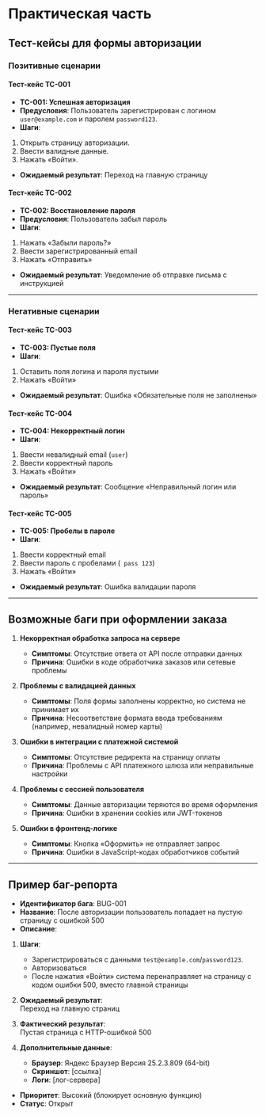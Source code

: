# Практическая часть

## Тест-кейсы для формы авторизации

### **Позитивные сценарии**

#### Тест-кейс TC-001 

- **TC-001: Успешная авторизация**  
- **Предусловия**: Пользователь зарегистрирован с логином `user@example.com` и паролем `password123`.
- **Шаги**:  
1. Открыть страницу авторизации.
2. Ввести валидные данные.
3. Нажать «Войти».
- **Ожидаемый результат**: Переход на главную страницу


#### Тест-кейс TC-002 

- **TC-002: Восстановление пароля**  
- **Предусловия**: Пользователь забыл пароль  
- **Шаги**:  
1. Нажать «Забыли пароль?»
2. Ввести зарегистрированный email 
3. Нажать «Отправить» 
- **Ожидаемый результат**: Уведомление об отправке письма с инструкцией

---

### **Негативные сценарии**

#### Тест-кейс TC-003

- **TC-003: Пустые поля**  
- **Шаги**:  
1. Оставить поля логина и пароля пустыми  
2. Нажать «Войти»  
- **Ожидаемый результат**: Ошибка «Обязательные поля не заполнены» 

#### Тест-кейс TC-004

- **TC-004: Некорректный логин**  
- **Шаги**:  
1. Ввести невалидный email (`user`)  
2. Ввести корректный пароль  
3. Нажать «Войти» 
- **Ожидаемый результат**: Сообщение «Неправильный логин или пароль»

#### Тест-кейс TC-005

- **TC-005: Пробелы в пароле**  
- **Шаги**:  
1. Ввести корректный email  
2. Ввести пароль с пробелами (` pass 123`) 
3. Нажать «Войти» 
- **Ожидаемый результат**: Ошибка валидации пароля  

---

## Возможные баги при оформлении заказа

1. **Некорректная обработка запроса на сервере**  
   - **Симптомы**: Отсутствие ответа от API после отправки данных 
   - **Причина**: Ошибки в коде обработчика заказов или сетевые проблемы

2. **Проблемы с валидацией данных**  
   - **Симптомы**: Поля формы заполнены корректно, но система не принимает их  
   - **Причина**: Несоответствие формата ввода требованиям (например, невалидный номер карты)

3. **Ошибки в интеграции с платежной системой**  
   - **Симптомы**: Отсутствие редиректа на страницу оплаты
   - **Причина**: Проблемы с API платежного шлюза или неправильные настройки

4. **Проблемы с сессией пользователя**  
   - **Симптомы**: Данные авторизации теряются во время оформления
   - **Причина**: Ошибки в хранении cookies или JWT-токенов

5. **Ошибки в фронтенд-логике**  
   - **Симптомы**: Кнопка «Оформить» не отправляет запрос
   - **Причина**: Ошибки в JavaScript-кодах обработчиков событий

---

## Пример баг-репорта

- **Идентификатор бага**: BUG-001  
- **Название**: После авторизации пользователь попадает на пустую страницу с ошибкой 500  
- **Описание**:  
1. **Шаги**:  
   - Зарегистрироваться с данными `test@example.com`/`password123`.  
   - Авторизоваться  
   - После нажатия «Войти» система перенаправляет на страницу с кодом ошибки 500, вместо главной страницы

2. **Ожидаемый результат**:  
   Переход на главную страниц

3. **Фактический результат**:  
   Пустая страница с HTTP-ошибкой 500

4. **Дополнительные данные**:  
   - **Браузер**: Яндекс Браузер Версия 25.2.3.809 (64-bit)  
   - **Скриншот**: [ссылка]
   - **Логи**: [лог-сервера] 

- **Приоритет**: Высокий (блокирует основную функцию)
- **Статус**: Открыт 
